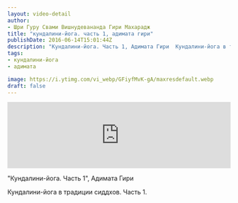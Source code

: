 ```yaml
---
layout: video-detail
author:
- Шри Гуру Свами Вишнудевананда Гири Махарадж
title: "кундалини-йога. часть 1, адимата гири"
publishDate: 2016-06-14T15:01:44Z
description: "Кундалини-йога. Часть 1, Адимата Гири  Кундалини-йога в традиции сиддхов. Часть 1."
tags: 
- кундалини-йога
- адимата

image: https://i.ytimg.com/vi_webp/GFiyfMvK-gA/maxresdefault.webp
draft: false
---
```


<iframe width="100%" src="https://www.youtube.com/embed/GFiyfMvK-gA" frameborder="0" allowfullscreen=""></iframe> 

 "Кундалини-йога. Часть 1", Адимата Гири

 Кундалини-йога в традиции сиддхов. Часть 1.

  

 